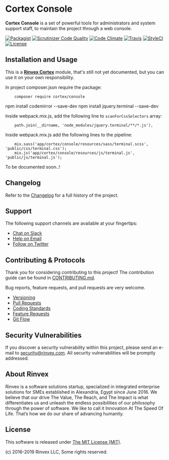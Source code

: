 # Cortex Console

**Cortex Console** is a set of powerful tools for administrators and system support staff, to maintain the project through a web console.

[![Packagist](https://img.shields.io/packagist/v/cortex/console.svg?label=Packagist&style=flat-square)](https://packagist.org/packages/cortex/console)
[![Scrutinizer Code Quality](https://img.shields.io/scrutinizer/g/rinvex/cortex-console.svg?label=Scrutinizer&style=flat-square)](https://scrutinizer-ci.com/g/rinvex/cortex-console/)
[![Code Climate](https://img.shields.io/codeclimate/github/rinvex/cortex-console.svg?label=CodeClimate&style=flat-square)](https://codeclimate.com/github/rinvex/cortex-console)
[![Travis](https://img.shields.io/travis/rinvex/cortex-console.svg?label=TravisCI&style=flat-square)](https://travis-ci.org/rinvex/cortex-console)
[![StyleCI](https://styleci.io/repos/99706187/shield)](https://styleci.io/repos/99706187)
[![License](https://img.shields.io/packagist/l/cortex/console.svg?label=License&style=flat-square)](https://github.com/rinvex/cortex-console/blob/develop/LICENSE)


## Installation and Usage

This is a **[Rinvex Cortex](https://github.com/rinvex/cortex)** module, that's still not yet documented, but you can use it on your own responsibility.

In project composer.json require the package:
```
    composer require cortex/console
```

npm install codemirror --save-dev
npm install jquery.terminal --save-dev

Inside webpack.mix.js, add the following line to `scanForCssSelectors` array:
```
    path.join(__dirname, 'node_modules/jquery.terminal/**/*.js'),
```

Inside webpack.mix.js add the following lines to the pipeline:
```
    mix.sass('app/cortex/console/resources/sass/terminal.scss', 'public/css/terminal.css');
    mix.js('app/cortex/console/resources/js/terminal.js', 'public/js/terminal.js');
```

To be documented soon..!


## Changelog

Refer to the [Changelog](CHANGELOG.md) for a full history of the project.


## Support

The following support channels are available at your fingertips:

- [Chat on Slack](https://bit.ly/rinvex-slack)
- [Help on Email](mailto:help@rinvex.com)
- [Follow on Twitter](https://twitter.com/rinvex)


## Contributing & Protocols

Thank you for considering contributing to this project! The contribution guide can be found in [CONTRIBUTING.md](CONTRIBUTING.md).

Bug reports, feature requests, and pull requests are very welcome.

- [Versioning](CONTRIBUTING.md#versioning)
- [Pull Requests](CONTRIBUTING.md#pull-requests)
- [Coding Standards](CONTRIBUTING.md#coding-standards)
- [Feature Requests](CONTRIBUTING.md#feature-requests)
- [Git Flow](CONTRIBUTING.md#git-flow)


## Security Vulnerabilities

If you discover a security vulnerability within this project, please send an e-mail to [security@rinvex.com](security@rinvex.com). All security vulnerabilities will be promptly addressed.


## About Rinvex

Rinvex is a software solutions startup, specialized in integrated enterprise solutions for SMEs established in Alexandria, Egypt since June 2016. We believe that our drive The Value, The Reach, and The Impact is what differentiates us and unleash the endless possibilities of our philosophy through the power of software. We like to call it Innovation At The Speed Of Life. That’s how we do our share of advancing humanity.


## License

This software is released under [The MIT License (MIT)](LICENSE).

(c) 2016-2019 Rinvex LLC, Some rights reserved.
